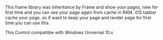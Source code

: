This frame library was inheritance by Frame and show your pages, new for first time and you can see your page again from cache in RAM.
iOS tabbar cache your page, so if want to keep your page and render page for first time you can use this.

This Control compatible with Windows Universal 10.x
